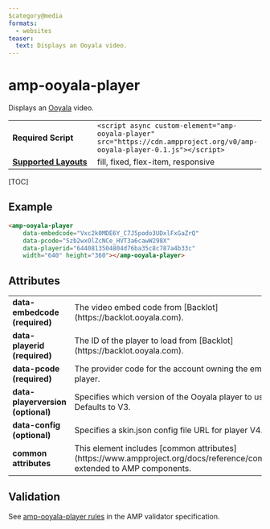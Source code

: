 ```yaml
---
$category@media
formats:
  - websites
teaser:
  text: Displays an Ooyala video.
---
```

<!---
Copyright 2016 The AMP HTML Authors. All Rights Reserved.

Licensed under the Apache License, Version 2.0 (the "License");
you may not use this file except in compliance with the License.
You may obtain a copy of the License at

      http://www.apache.org/licenses/LICENSE-2.0

Unless required by applicable law or agreed to in writing, software
distributed under the License is distributed on an "AS-IS" BASIS,
WITHOUT WARRANTIES OR CONDITIONS OF ANY KIND, either express or implied.
See the License for the specific language governing permissions and
limitations under the License.
-->

# amp-ooyala-player

Displays an <a href="https://www.ooyala.com/">Ooyala</a> video.

<table>
  <tr>
    <td width="40%"><strong>Required Script</strong></td>
    <td><code>&lt;script async custom-element="amp-ooyala-player" src="https://cdn.ampproject.org/v0/amp-ooyala-player-0.1.js">&lt;/script></code></td>
  </tr>
  <tr>
    <td class="col-fourty"><strong><a href="https://www.ampproject.org/docs/guides/responsive/control_layout.html">Supported Layouts</a></strong></td>
    <td>fill, fixed, flex-item, responsive</td>
  </tr>
</table>

[TOC]

## Example

```html
<amp-ooyala-player
    data-embedcode="Vxc2k0MDE6Y_C7J5podo3UDxlFxGaZrQ"
    data-pcode="5zb2wxOlZcNCe_HVT3a6cawW298X"
    data-playerid="6440813504804d76ba35c8c787a4b33c"
    width="640" height="360"></amp-ooyala-player>
```

## Attributes

<table class="ad-m-table-listing">
  <tr>
    <td width="40%"><strong>data-embedcode (required)</strong></td>
    <td>The video embed code from [Backlot](https://backlot.ooyala.com).</td>
  </tr>
  <tr>
    <td width="40%"><strong>data-playerid (required)</strong></td>
    <td>The ID of the player to load from [Backlot](https://backlot.ooyala.com).</td>
  </tr>
  <tr>
    <td width="40%"><strong>data-pcode (required)</strong></td>
    <td>The provider code for the account owning the embed code and player.</td>
  </tr>
  <tr>
    <td width="40%"><strong>data-playerversion (optional)</strong></td>
    <td>Specifies which version of the Ooyala player to use, V3 or V4. Defaults to V3.</td>
  </tr>
  <tr>
    <td width="40%"><strong>data-config (optional)</strong></td>
    <td>Specifies a skin.json config file URL for player V4.</td>
  </tr>
  <tr>
    <td width="40%"><strong>common attributes</strong></td>
    <td>This element includes [common attributes](https://www.ampproject.org/docs/reference/common_attributes) extended to AMP components.</td>
  </tr>
</table>


## Validation

See [amp-ooyala-player rules](https://github.com/ampproject/amphtml/blob/master/extensions/amp-ooyala-player/validator-amp-ooyala-player.protoascii) in the AMP validator specification.
